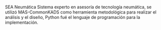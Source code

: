 SEA Neumática
Sistema experto en asesoría de tecnología neumática, se utilizó MAS-CommonKADS como herramienta metodológica para realizar el análisis y el diseño, Python fué el lenguaje de programación para la implementación.
